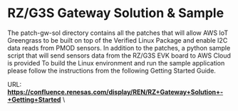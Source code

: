 # RZ/G3S Gateway Solution & Sample #
The patch-gw-sol directory contains all the patches that will allow AWS IoT Greengrass to be built on top of the Verified Linux Package and enable I2C data reads from PMOD sensors.
In addition to the patches, a python sample script that will send sensors data from the RZ/G3S EVK board to AWS Cloud is provided
To build the Linux environment and run the sample application please follow the instructions from the following Getting Started Guide.

URL: **https://confluence.renesas.com/display/REN/RZ+Gateway+Solution+-+Getting+Started** \
